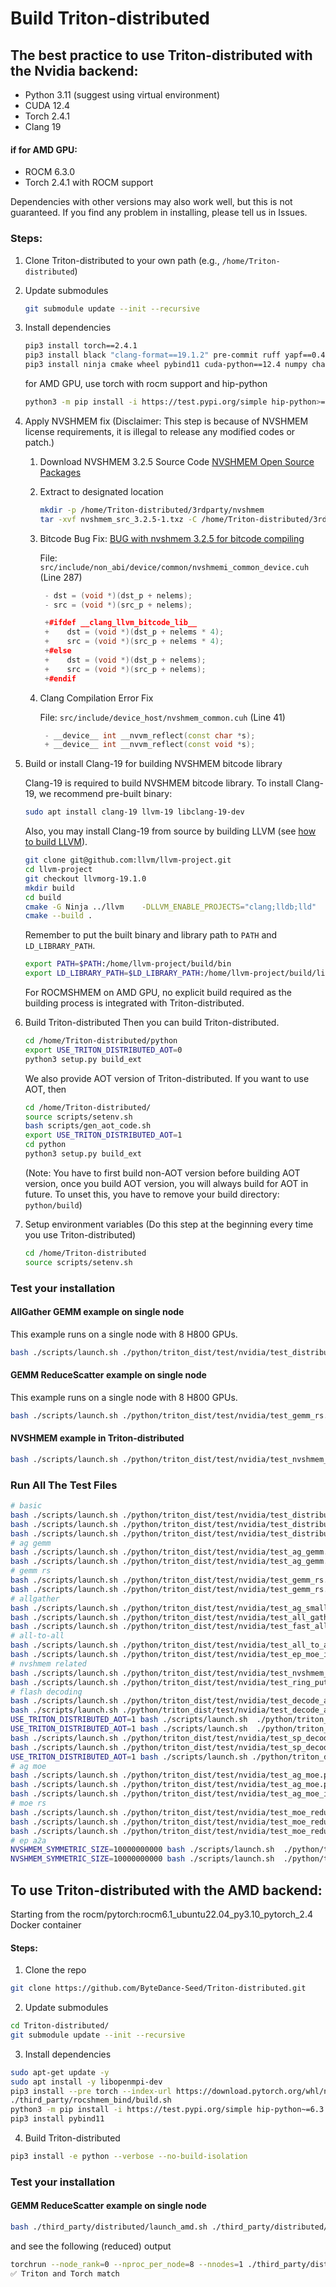 # Build Triton-distributed

## The best practice to use Triton-distributed with the Nvidia backend:
- Python 3.11 (suggest using virtual environment)
- CUDA 12.4
- Torch 2.4.1
- Clang 19

#### if for AMD GPU:
- ROCM 6.3.0
- Torch 2.4.1 with ROCM support



Dependencies with other versions may also work well, but this is not guaranteed. If you find any problem in installing, please tell us in Issues.

### Steps:
1. Clone Triton-distributed to your own path (e.g., `/home/Triton-distributed`)
2. Update submodules
    ```sh
    git submodule update --init --recursive
    ```
3. Install dependencies
    ```sh
    pip3 install torch==2.4.1
    pip3 install black "clang-format==19.1.2" pre-commit ruff yapf==0.43
    pip3 install ninja cmake wheel pybind11 cuda-python==12.4 numpy chardet pytest
    ```
    for AMD GPU, use torch with rocm support and hip-python
    ```sh
    python3 -m pip install -i https://test.pypi.org/simple hip-python>=6.3.0
    ```
4. Apply NVSHMEM fix
(Disclaimer: This step is because of NVSHMEM license requirements, it is illegal to release any modified codes or patch.)

    1. Download NVSHMEM 3.2.5 Source Code [NVSHMEM Open Source Packages](https://developer.nvidia.com/downloads/assets/secure/nvshmem/nvshmem_src_3.2.5-1.txz)
    2. Extract to designated location
        ```sh
        mkdir -p /home/Triton-distributed/3rdparty/nvshmem
        tar -xvf nvshmem_src_3.2.5-1.txz -C /home/Triton-distributed/3rdparty/nvshmem/ --strip-components=1
        ```
    3. Bitcode Bug Fix: [BUG with nvshmem 3.2.5 for bitcode compiling](https://forums.developer.nvidia.com/t/bug-with-nvshmem-3-2-5-for-bitcode-compiling/327847)

       File: ```src/include/non_abi/device/common/nvshmemi_common_device.cuh``` (Line 287)
       ```cpp
        - dst = (void *)(dst_p + nelems);
        - src = (void *)(src_p + nelems);

        +#ifdef __clang_llvm_bitcode_lib__
        +    dst = (void *)(dst_p + nelems * 4);
        +    src = (void *)(src_p + nelems * 4);
        +#else
        +    dst = (void *)(dst_p + nelems);
        +    src = (void *)(src_p + nelems);
        +#endif
        ```
    4. Clang Compilation Error Fix

       File: ```src/include/device_host/nvshmem_common.cuh``` (Line 41)
       ```cpp
        - __device__ int __nvvm_reflect(const char *s);
        + __device__ int __nvvm_reflect(const void *s);
       ```

5. Build or install Clang-19 for building NVSHMEM bitcode library

    Clang-19 is required to build NVSHMEM bitcode library. To install Clang-19, we recommend pre-built binary:
    ```sh
    sudo apt install clang-19 llvm-19 libclang-19-dev
    ```
    Also, you may install Clang-19 from source by building LLVM (see [how to build LLVM](https://llvm.org/docs/CMake.html)).
    ```sh
    git clone git@github.com:llvm/llvm-project.git
    cd llvm-project
    git checkout llvmorg-19.1.0
    mkdir build
    cd build
    cmake -G Ninja ../llvm    -DLLVM_ENABLE_PROJECTS="clang;lldb;lld"    -DLLVM_BUILD_EXAMPLES=ON    -DLLVM_TARGETS_TO_BUILD="Native;NVPTX;AMDGPU"    -DCMAKE_BUILD_TYPE=Release    -DLLVM_ENABLE_ASSERTIONS=ON    -DMLIR_ENABLE_BINDINGS_PYTHON=ON  -DCMAKE_BUILD_TYPE=Release
    cmake --build .
    ```
    Remember to put the built binary and library path to `PATH` and `LD_LIBRARY_PATH`.
    ```sh
    export PATH=$PATH:/home/llvm-project/build/bin
    export LD_LIBRARY_PATH=$LD_LIBRARY_PATH:/home/llvm-project/build/lib
    ```

    For ROCMSHMEM on AMD GPU, no explicit build required as the building process is integrated with Triton-distributed.

6. Build Triton-distributed
    Then you can build Triton-distributed.
    ```sh
    cd /home/Triton-distributed/python
    export USE_TRITON_DISTRIBUTED_AOT=0
    python3 setup.py build_ext
    ```

    We also provide AOT version of Triton-distributed. If you want to use AOT, then
    ```sh
    cd /home/Triton-distributed/
    source scripts/setenv.sh
    bash scripts/gen_aot_code.sh
    export USE_TRITON_DISTRIBUTED_AOT=1
    cd python
    python3 setup.py build_ext
    ```
    (Note: You have to first build non-AOT version before building AOT version, once you build AOT version, you will always build for AOT in future. To unset this, you have to remove your build directory: `python/build`)
6. Setup environment variables (Do this step at the beginning every time you use Triton-distributed)
    ```sh
    cd /home/Triton-distributed
    source scripts/setenv.sh
    ```

### Test your installation
#### AllGather GEMM example on single node
This example runs on a single node with 8 H800 GPUs.
```sh
bash ./scripts/launch.sh ./python/triton_dist/test/nvidia/test_distributed_wait.py --case correctness_tma
```

#### GEMM ReduceScatter example on single node
This example runs on a single node with 8 H800 GPUs.
```sh
bash ./scripts/launch.sh ./python/triton_dist/test/nvidia/test_gemm_rs.py 8192 8192 29568
```

#### NVSHMEM example in Triton-distributed
```sh
bash ./scripts/launch.sh ./python/triton_dist/test/nvidia/test_nvshmem_api.py
```

### Run All The Test Files
```sh
# basic
bash ./scripts/launch.sh ./python/triton_dist/test/nvidia/test_distributed_wait.py --case correctness
bash ./scripts/launch.sh ./python/triton_dist/test/nvidia/test_distributed_wait.py --case correctness_tma
bash ./scripts/launch.sh ./python/triton_dist/test/nvidia/test_distributed_wait.py --case correctness_tma_multi_barrier
# ag gemm
bash ./scripts/launch.sh ./python/triton_dist/test/nvidia/test_ag_gemm.py --case correctness
bash ./scripts/launch.sh ./python/triton_dist/test/nvidia/test_ag_gemm.py --case correctness_autotune
# gemm rs
bash ./scripts/launch.sh ./python/triton_dist/test/nvidia/test_gemm_rs.py 8192 8192 29568
bash ./scripts/launch.sh ./python/triton_dist/test/nvidia/test_gemm_rs.py 8192 8192 29568 --check
# allgather
bash ./scripts/launch.sh ./python/triton_dist/test/nvidia/test_ag_small_msg.py
bash ./scripts/launch.sh ./python/triton_dist/test/nvidia/test_all_gather.py
bash ./scripts/launch.sh ./python/triton_dist/test/nvidia/test_fast_allgather.py   --iters 10   --warmup_iters 20   --mode push_2d_ll   --minbytes 4096   --maxbytes 8192
# all-to-all
bash ./scripts/launch.sh ./python/triton_dist/test/nvidia/test_all_to_all.py
bash ./scripts/launch.sh ./python/triton_dist/test/nvidia/test_ep_moe_inference.py
# nvshmem related
bash ./scripts/launch.sh ./python/triton_dist/test/nvidia/test_nvshmem_api.py
bash ./scripts/launch.sh ./python/triton_dist/test/nvidia/test_ring_put.py
# flash decoding
bash ./scripts/launch.sh ./python/triton_dist/test/nvidia/test_decode_attn.py --case perf_8k
bash ./scripts/launch.sh ./python/triton_dist/test/nvidia/test_decode_attn.py --case perf_8k_persistent
USE_TRITON_DISTRIBUTED_AOT=1 bash ./scripts/launch.sh  ./python/triton_dist/test/nvidia/test_decode_attn.py --case perf_8k_persistent_aot
USE_TRITON_DISTRIBUTED_AOT=1 bash ./scripts/launch.sh  ./python/triton_dist/test/nvidia/test_decode_attn.py --case perf_8k_aot
bash ./scripts/launch.sh ./python/triton_dist/test/nvidia/test_sp_decode_attn.py --case perf
bash ./scripts/launch.sh ./python/triton_dist/test/nvidia/test_sp_decode_attn.py --case correctness
USE_TRITON_DISTRIBUTED_AOT=1 bash ./scripts/launch.sh ./python/triton_dist/test/nvidia/test_sp_decode_attn.py --case correctness
# ag moe
bash ./scripts/launch.sh ./python/triton_dist/test/nvidia/test_ag_moe.py --M 2048
bash ./scripts/launch.sh ./python/triton_dist/test/nvidia/test_ag_moe.py --M 2048 --autotune
bash ./scripts/launch.sh ./python/triton_dist/test/nvidia/test_ag_moe_inter_node.py --M 2048
# moe rs
bash ./scripts/launch.sh ./python/triton_dist/test/nvidia/test_moe_reduce_rs.py 8192 2048 1536 32 2
bash ./scripts/launch.sh ./python/triton_dist/test/nvidia/test_moe_reduce_rs.py 8192 2048 1536 32 2 --check
bash ./scripts/launch.sh ./python/triton_dist/test/nvidia/test_moe_reduce_rs.py 8192 2048 1536 32 2 --check --autotune
# ep a2a
NVSHMEM_SYMMETRIC_SIZE=10000000000 bash ./scripts/launch.sh  ./python/triton_dist/test/nvidia/test_ep_a2a.py -M 8192 -N 7168 --topk 8 --check
NVSHMEM_SYMMETRIC_SIZE=10000000000 bash ./scripts/launch.sh  ./python/triton_dist/test/nvidia/test_ep_a2a.py -M 8192 -N 7168 --topk 8
```

## To use Triton-distributed with the AMD backend:
Starting from the rocm/pytorch:rocm6.1_ubuntu22.04_py3.10_pytorch_2.4 Docker container
#### Steps:
1. Clone the repo
```sh
git clone https://github.com/ByteDance-Seed/Triton-distributed.git
```
2. Update submodules
```sh
cd Triton-distributed/
git submodule update --init --recursive
```
3. Install dependencies
```sh
sudo apt-get update -y
sudo apt install -y libopenmpi-dev
pip3 install --pre torch --index-url https://download.pytorch.org/whl/nightly/rocm6.3 --no-deps
./third_party/rocshmem_bind/build.sh
python3 -m pip install -i https://test.pypi.org/simple hip-python~=6.3.2 (or whatever Rocm version you have)
pip3 install pybind11
```
4. Build Triton-distributed
```sh
pip3 install -e python --verbose --no-build-isolation
```
### Test your installation
#### GEMM ReduceScatter example on single node
```sh
bash ./third_party/distributed/launch_amd.sh ./third_party/distributed/distributed/test/amd/test_ag_gemm_intra_node.py 8192 8192 29568
 ```
and see the following (reduced) output
```sh
torchrun --node_rank=0 --nproc_per_node=8 --nnodes=1 ./third_party/distributed/distributed/test/amd/test_ag_gemm_intra_node.py 8192 8192 29568
✅ Triton and Torch match
```
